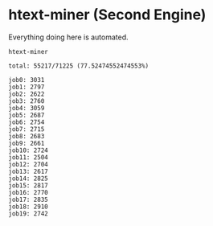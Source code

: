 # htext-miner (Second Engine)

Everything doing here is automated.

```
htext-miner

total: 55217/71225 (77.52474552474553%)

job0: 3031
job1: 2797
job2: 2622
job3: 2760
job4: 3059
job5: 2687
job6: 2754
job7: 2715
job8: 2683
job9: 2661
job10: 2724
job11: 2504
job12: 2704
job13: 2617
job14: 2825
job15: 2817
job16: 2770
job17: 2835
job18: 2910
job19: 2742
```
